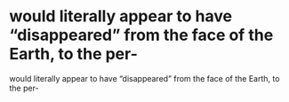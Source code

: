 # would literally appear to have “disappeared” from the face of the Earth, to the per-

would literally appear to have “disappeared” from the face of the Earth, to the per-